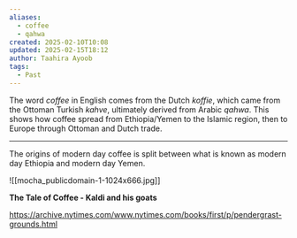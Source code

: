 ```yaml
---
aliases:
  - coffee
  - qahwa
created: 2025-02-10T10:08
updated: 2025-02-15T18:12
author: Taahira Ayoob
tags:
  - Past
---
```

The word _coffee_ in English comes from the Dutch _koffie_, which came from the Ottoman Turkish _kahve_, ultimately derived from Arabic _qahwa_. This shows how coffee spread from Ethiopia/Yemen to the Islamic region, then to Europe through Ottoman and Dutch trade. 

-------------------------------------------------------------------
The origins of modern day coffee is split between what is known as modern day Ethiopia and modern day Yemen. 

![[mocha_publicdomain-1-1024x666.jpg]]

**The Tale of Coffee - Kaldi and his goats**

https://archive.nytimes.com/www.nytimes.com/books/first/p/pendergrast-grounds.html
